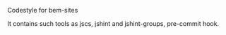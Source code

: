 Codestyle for bem-sites

It contains such tools as jscs, jshint and jshint-groups, pre-commit hook.
